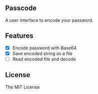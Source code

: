 Passcode
---

A user interface to encode your password.

## Features

- [x] Encode password with Base64
- [x] Save encoded string as a file
- [ ] Read encoded file and decode

## License

The MIT License
